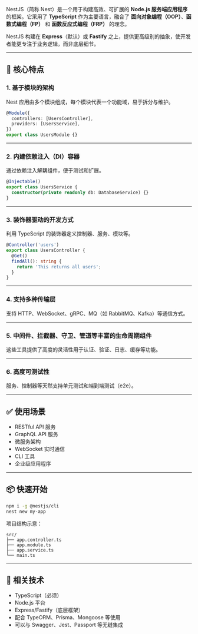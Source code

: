 NestJS（简称 Nest）是一个用于构建高效、可扩展的 **Node.js 服务端应用程序**的框架。它采用了 **TypeScript** 作为主要语言，融合了 **面向对象编程（OOP）**、**函数式编程（FP）** 和 **函数反应式编程（FRP）** 的理念。

NestJS 构建在 **Express**（默认）或 **Fastify** 之上，提供更高级别的抽象，使开发者能更专注于业务逻辑，而非底层细节。

---

## 🌟 核心特点

### 1. **基于模块的架构**

Nest 应用由多个模块组成，每个模块代表一个功能域，易于拆分与维护。

```ts
@Module({
  controllers: [UsersController],
  providers: [UsersService],
})
export class UsersModule {}
```

---

### 2. **内建依赖注入（DI）容器**

通过依赖注入解耦组件，便于测试和扩展。

```ts
@Injectable()
export class UsersService {
  constructor(private readonly db: DatabaseService) {}
}
```

---

### 3. **装饰器驱动的开发方式**

利用 TypeScript 的装饰器定义控制器、服务、模块等。

```ts
@Controller('users')
export class UsersController {
  @Get()
  findAll(): string {
    return 'This returns all users';
  }
}
```

---

### 4. **支持多种传输层**

支持 HTTP、WebSocket、gRPC、MQ（如 RabbitMQ、Kafka）等通信方式。

---

### 5. **中间件、拦截器、守卫、管道等丰富的生命周期组件**

这些工具提供了高度的灵活性用于认证、验证、日志、缓存等功能。

---

### 6. **高度可测试性**

服务、控制器等天然支持单元测试和端到端测试（e2e）。

---

## ✅ 使用场景

* RESTful API 服务
* GraphQL API 服务
* 微服务架构
* WebSocket 实时通信
* CLI 工具
* 企业级应用程序

---

## 📦 快速开始

```bash
npm i -g @nestjs/cli
nest new my-app
```

项目结构示意：

```
src/
├── app.controller.ts
├── app.module.ts
├── app.service.ts
└── main.ts
```

---

## 🔗 相关技术

* TypeScript（必须）
* Node.js 平台
* Express/Fastify（底层框架）
* 配合 TypeORM、Prisma、Mongoose 等使用
* 可以与 Swagger、Jest、Passport 等无缝集成